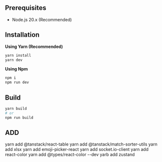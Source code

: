 ## Prerequisites

- Node.js 20.x (Recommended)

## Installation

**Using Yarn (Recommended)**

```sh
yarn install
yarn dev
```

**Using Npm**

```sh
npm i
npm run dev
```

## Build

```sh
yarn build
# or
npm run build
```
## ADD
yarn add @tanstack/react-table
yarn add @tanstack/match-sorter-utils
yarn add xlsx
yarn add emoji-picker-react
yarn add socket.io-client
yarn add react-color
yarn add @types/react-color --dev
yarb add zustand
